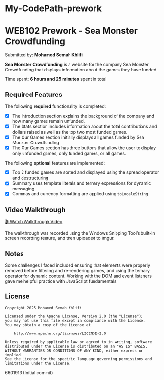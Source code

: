# My-CodePath-prework


# WEB102 Prework - Sea Monster Crowdfunding

Submitted by: **Mohamed Semah Khlifi**

**Sea Monster Crowdfunding** is a website for the company Sea Monster Crowdfunding that displays information about the games they have funded.

Time spent: **6 hours and 25 minutes** spent in total

## Required Features

The following **required** functionality is completed:

* [x] The introduction section explains the background of the company and how many games remain unfunded.
* [x] The Stats section includes information about the total contributions and dollars raised as well as the top two most funded games.
* [x] The Our Games section initially displays all games funded by Sea Monster Crowdfunding
* [x] The Our Games section has three buttons that allow the user to display only unfunded games, only funded games, or all games.

The following **optional** features are implemented:

* [x] Top 2 funded games are sorted and displayed using the spread operator and destructuring
* [x] Summary uses template literals and ternary expressions for dynamic messaging
* [x] Commas and currency formatting are applied using `toLocaleString`

## Video Walkthrough

[🎬 Watch Walkthrough Video](https://i.imgur.com/sDlYVKQ.mp4)

The walkthrough was recorded using the Windows Snipping Tool’s built-in screen recording feature, and then uploaded to Imgur.

## Notes

Some challenges I faced included ensuring that elements were properly removed before filtering and re-rendering games, and using the ternary operator for dynamic content. Working with the DOM and event listeners gave me helpful practice with JavaScript fundamentals.

## License

    Copyright 2025 Mohamed Semah Khlifi

    Licensed under the Apache License, Version 2.0 (the "License");
    you may not use this file except in compliance with the License.
    You may obtain a copy of the License at

        http://www.apache.org/licenses/LICENSE-2.0

    Unless required by applicable law or agreed to in writing, software
    distributed under the License is distributed on an "AS IS" BASIS,
    WITHOUT WARRANTIES OR CONDITIONS OF ANY KIND, either express or implied.
    See the License for the specific language governing permissions and
    limitations under the License.
6601913 (Initial commit)
